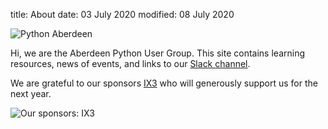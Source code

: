 title: About
date: 03 July 2020
modified: 08 July 2020

![Python Aberdeen][our_logo]

Hi, we are the Aberdeen Python User Group. This site contains learning resources, news of events, and links to our [Slack channel](https://join.slack.com/t/python-aberdeen/shared_invite/zt-fe4vr06d-TavzVV4ZusCxYLEdCqxsyQ). 

We are grateful to our sponsors [IX3](https://www.ix3.com) who will generously support us for the next year.

![Our sponsors: IX3][IX3_logo]

[our_logo]: {static}/images/python-logo.png
[IX3_logo]: {static}/images/ix3_Logo.png